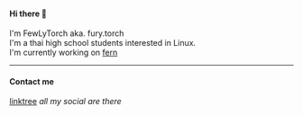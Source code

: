 #### Hi there 👋
I'm FewLyTorch aka. fury.torch\
I'm a thai high school students interested in Linux.\
I'm currently working on [fern](https://github.com/FewLy-Torch-1861/Fern)

---

#### Contact me
[linktree](https://linktr.ee/FuryTorch) *all my social are there*
